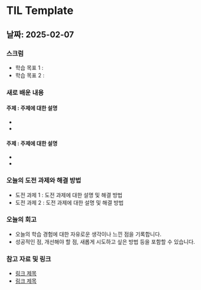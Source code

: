# TIL Template

## 날짜: 2025-02-07

### 스크럼
- 학습 목표 1 : 
- 학습 목표 2 : 

### 새로 배운 내용
#### 주제 : 주제에 대한 설명
- 
- 

#### 주제 : 주제에 대한 설명
- 
- 

### 오늘의 도전 과제와 해결 방법
- 도전 과제 1 : 도전 과제에 대한 설명 및 해결 방법
- 도전 과제 2 : 도전 과제에 대한 설명 및 해결 방법

### 오늘의 회고
- 오늘의 학습 경험에 대한 자유로운 생각이나 느낀 점을 기록합니다.
- 성공적인 점, 개선해야 할 점, 새롭게 시도하고 싶은 방법 등을 포함할 수 있습니다.

### 참고 자료 및 링크
- [링크 제목](URL)
- [링크 제목](URL)
